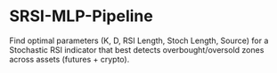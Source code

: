 # SRSI-MLP-Pipeline
Find optimal parameters (K, D, RSI Length, Stoch Length, Source) for a Stochastic RSI indicator that best detects overbought/oversold zones across assets (futures + crypto).
